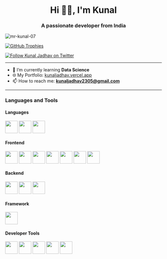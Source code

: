 <h1 align="center">Hi 🙋‍♂️, I'm Kunal</h1>
<h3 align="center">A passionate developer from India</h3>

<p align="left">
  <img src="https://komarev.com/ghpvc/?username=mr-kunal-07&label=Profile%20views&color=0e75b6&style=flat" alt="mr-kunal-07" />
</p>

<p align="left">
  <a href="https://github.com/ryo-ma/github-profile-trophy" target="_blank" rel="noopener noreferrer">
    <img src="https://github-profile-trophy.vercel.app/?username=mr-kunal-07" alt="GitHub Trophies" />
  </a>
</p>

<p align="left">
  <a href="https://twitter.com/kunaljadhav02" target="_blank" rel="noopener noreferrer">
    <img src="https://img.shields.io/twitter/follow/mr_kunal_07?logo=twitter&style=for-the-badge" alt="Follow Kunal Jadhav on Twitter" />
  </a>
</p>

---

- 🌱 I’m currently learning **Data Science**
- 🌐 My Portfolio: [kunaljadhav.vercel.app](https://kunaljadhav.vercel.app/)
- 📫 How to reach me: **kunaljadhav2305@gmail.com**

---

<h3 align="left">Languages and Tools</h3>

<!-- Languages -->
<h4>Languages</h4>
<p align="left">
  <img src="https://cdn.jsdelivr.net/gh/devicons/devicon/icons/javascript/javascript-original.svg" width="40" height="40"/>
  <img src="https://cdn.jsdelivr.net/gh/devicons/devicon/icons/cplusplus/cplusplus-original.svg" width="40" height="40"/>
  <img src="https://cdn.jsdelivr.net/gh/devicons/devicon/icons/python/cplusplus-original.svg" width="40" height="40"/>
</p>

<!-- Frontend -->
<h4>Frontend</h4>
<p align="left">
  <img src="https://cdn.jsdelivr.net/gh/devicons/devicon/icons/html5/html5-original.svg" width="40" height="40"/>
  <img src="https://cdn.jsdelivr.net/gh/devicons/devicon/icons/css3/css3-original.svg" width="40" height="40"/>
  <img src="https://cdn.jsdelivr.net/gh/devicons/devicon/icons/javascript/javascript-original.svg" width="40" height="40"/>
  <img src="https://cdn.jsdelivr.net/gh/devicons/devicon/icons/react/react-original.svg" width="40" height="40"/>
  <img src="https://cdn.jsdelivr.net/gh/devicons/devicon/icons/redux/redux-original.svg" width="40" height="40"/>
  <img src="https://www.vectorlogo.zone/logos/tailwindcss/tailwindcss-icon.svg" width="40" height="40"/>
  <img src="https://cdn.jsdelivr.net/gh/devicons/devicon/icons/bootstrap/bootstrap-plain.svg" width="40" height="40"/>
</p>

<!-- Backend -->
<h4>Backend</h4>
<p align="left">
  <img src="https://cdn.jsdelivr.net/gh/devicons/devicon/icons/nodejs/nodejs-original.svg" width="40" height="40"/>
  <img src="https://cdn.jsdelivr.net/gh/devicons/devicon/icons/express/express-original.svg" width="40" height="40"/>
  <img src="https://cdn.jsdelivr.net/gh/devicons/devicon/icons/mongodb/mongodb-original.svg" width="40" height="40"/>
</p>

<!-- Framework -->
<h4>Framework</h4>
<p align="left">
  <img src="https://cdn.jsdelivr.net/gh/devicons/devicon/icons/nextjs/nextjs-original.svg" width="40" height="40"/>
</p>

<!-- Developer Tools -->
<h4>Developer Tools</h4>
<p align="left">
  <img src="https://cdn.jsdelivr.net/gh/devicons/devicon/icons/git/git-original.svg" width="40" height="40"/>
  <img src="https://cdn.jsdelivr.net/gh/devicons/devicon/icons/github/github-original.svg" width="40" height="40"/>
  <img src="https://cdn.jsdelivr.net/gh/devicons/devicon/icons/vscode/vscode-original.svg" width="40" height="40"/>
  <img src="https://www.vectorlogo.zone/logos/getpostman/getpostman-icon.svg" width="40" height="40"/>
  <img src="https://www.vectorlogo.zone/logos/figma/figma-icon.svg" width="40" height="40"/>
</p>
